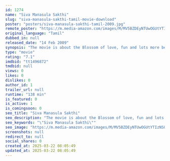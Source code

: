```yaml
---
id: 1274
name: "Siva Manasula Sakthi"
slug: "siva-manasula-sakthi-tamil-movie-download"
poster: "posters/siva-manasula-sakthi-tamil-2009.jpg"
remote_poster: "https://m.media-amazon.com/images/M/MV5BZDEyNTUwOGUtYTIzNS00OWEzLWI4OTEtYmQ3ZDk0OGNlODVlXkEyXkFqcGdeQXVyMTEzNzg0Mjkx._V1_SX300.jpg"
original_language: "Tamil"
dubbed_in: null
released_date: "14 Feb 2009"
synopsis: "The movie is about the Blossom of love, fun and lots more between the characters Siva and Sakthi. The 1st half shows the blossom of love in the mind of Siva while we find a new turn during the second half where Sakthi reciprocates..."
type: "movie"
rating: "7.1"
imdbid: "tt1496872"
tmdbid: null
views: 0
likes: 0
dislikes: 0
author_id: 1
trailer_url: null
runtime: "138 min"
is_featured: 0
is_active: 1
is_comingsoon: 0
seo_title: "Siva Manasula Sakthi"
seo_description: "The movie is about the Blossom of love, fun and lots more between the characters Siva and Sakthi. The 1st half shows the blossom of love in the mind of Siva while we find a new turn during the second half where Sakthi reciprocates..."
seo_keywords: "\"Siva Manasula Sakthi\""
seo_image: "https://m.media-amazon.com/images/M/MV5BZDEyNTUwOGUtYTIzNS00OWEzLWI4OTEtYmQ3ZDk0OGNlODVlXkEyXkFqcGdeQXVyMTEzNzg0Mjkx._V1_SX300.jpg"
screenshots: null
redirect_to: null
social_shares: 0
created_at: 2025-03-22 08:05:49
updated_at: 2025-03-22 08:05:49
---
```


